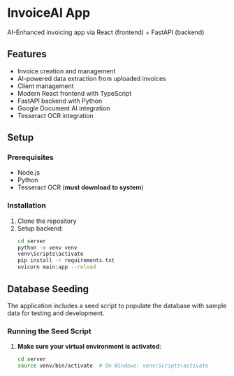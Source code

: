 # InvoiceAI App

AI-Enhanced invoicing app via React (frontend) + FastAPI (backend)

## Features

- Invoice creation and management
- AI-powered data extraction from uploaded invoices
- Client management
- Modern React frontend with TypeScript
- FastAPI backend with Python
- Google Document AI integration
- Tesseract OCR integration

## Setup

### Prerequisites

- Node.js
- Python
- Tesseract OCR (**must download to system**)

### Installation

1. Clone the repository
2. Setup backend:
   ```bash
   cd server
   python -m venv venv
   venv\Scripts\activate
   pip install -r requirements.txt
   uvicorn main:app --reload
   ```

## Database Seeding

The application includes a seed script to populate the database with sample data for testing and development.

### Running the Seed Script

1. **Make sure your virtual environment is activated**:
   ```bash
   cd server
   source venv/bin/activate  # On Windows: venv\Scripts\activate
   ```

